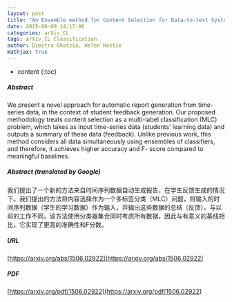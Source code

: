 ```yaml
---
layout: post
title: "An Ensemble method for Content Selection for Data-to-text Systems"
date: 2015-06-09 14:17:06
categories: arXiv_CL
tags: arXiv_CL Classification
author: Dimitra Gkatzia, Helen Hastie
mathjax: true
---
```


* content
{:toc}

##### Abstract
We present a novel approach for automatic report generation from time-series data, in the context of student feedback generation. Our proposed methodology treats content selection as a multi-label classification (MLC) problem, which takes as input time-series data (students' learning data) and outputs a summary of these data (feedback). Unlike previous work, this method considers all data simultaneously using ensembles of classifiers, and therefore, it achieves higher accuracy and F- score compared to meaningful baselines.

##### Abstract (translated by Google)
我们提出了一个新的方法来自时间序列数据自动生成报告，在学生反馈生成的情况下。我们提出的方法将内容选择作为一个多标签分类（MLC）问题，将输入的时间序列数据（学生的学习数据）作为输入，并输出这些数据的总结（反馈）。与以前的工作不同，该方法使用分类器集合同时考虑所有数据，因此与有意义的基线相比，它实现了更高的准确性和F分数。

##### URL
[https://arxiv.org/abs/1506.02922](https://arxiv.org/abs/1506.02922)

##### PDF
[https://arxiv.org/pdf/1506.02922](https://arxiv.org/pdf/1506.02922)

